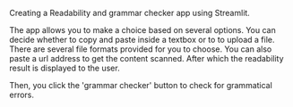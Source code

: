 Creating a Readability and grammar checker app using Streamlit.

The app allows you to make a choice based on several options.
You can decide whether to copy and paste inside a textbox or to to upload a file.
There are several file formats provided for you to choose.
You can also paste a url address to get the content scanned.
After which the readability result is displayed to the user.

Then, you click the 'grammar checker' button to check for grammatical errors.
